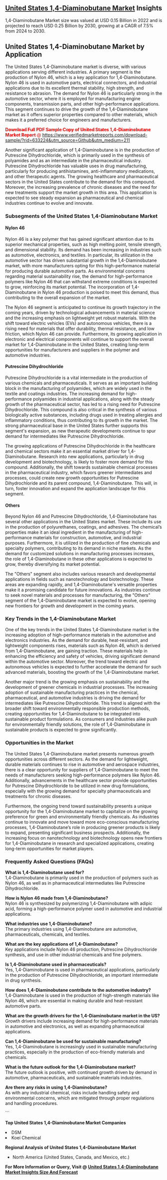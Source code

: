 <h2><a href="https://www.verifiedmarketreports.com/download-sample/?rid=633224&amp;utm_source=Github&amp;utm_medium=211" target="_blank">United States 1,4-Diaminobutane Market</a> Insights</h2><p>1,4-Diaminobutane Market size was valued at USD 0.15 Billion in 2022 and is projected to reach USD 0.25 Billion by 2030, growing at a CAGR of 7.5% from 2024 to 2030.</p><p><h2>United States 1,4-Diaminobutane Market by Application</h2><p>The United States 1,4-Diaminobutane market is diverse, with various applications serving different industries. A primary segment is the production of Nylon 46, which is a key application for 1,4-Diaminobutane. Nylon 46 is used in automotive parts, electrical connectors, and industrial applications due to its excellent thermal stability, high strength, and resistance to abrasion. The demand for Nylon 46 is particularly strong in the automotive sector, where it is employed for manufacturing engine components, transmission parts, and other high-performance applications. This segment continues to drive the growth of the 1,4-Diaminobutane market as it offers superior properties compared to other materials, which makes it a preferred choice for engineers and manufacturers. <p><span class=""><span style="color: #ff0000;"><strong>Download Full PDF Sample Copy of United States 1,4-Diaminobutane Market Report</strong> @ </span><a href="https://www.verifiedmarketreports.com/download-sample/?rid=633224&amp;utm_source=Github&amp;utm_medium=211" target="_blank">https://www.verifiedmarketreports.com/download-sample/?rid=633224&amp;utm_source=Github&amp;utm_medium=211</a></span></p></p><p>Another significant application of 1,4-Diaminobutane is in the production of Putrescine Dihydrochloride, which is primarily used in the synthesis of polyamides and as an intermediate in the pharmaceutical industry. Putrescine Dihydrochloride has valuable uses in drug manufacturing, particularly for producing antihistamines, anti-inflammatory medications, and other therapeutic agents. The growing healthcare and pharmaceutical sectors in the United States contribute to the demand for this compound. Moreover, the increasing prevalence of chronic diseases and the need for new treatments support the market growth in this area. This application is expected to see steady expansion as pharmaceutical and chemical industries continue to evolve and innovate. </p><h3>Subsegments of the United States 1,4-Diaminobutane Market</h3><h4>Nylon 46</h4><p>Nylon 46 is a key polymer that has gained significant attention due to its superior mechanical properties, such as high melting point, tensile strength, and dimensional stability. Its demand has been increasing in industries such as automotive, electronics, and textiles. In particular, its utilization in the automotive sector has driven substantial growth in the 1,4-Diaminobutane market, with more manufacturers opting for this high-performance material for producing durable automotive parts. As environmental concerns regarding material sustainability rise, the demand for high-performance polymers like Nylon 46 that can withstand extreme conditions is expected to grow, reinforcing its market potential. The incorporation of 1,4-Diaminobutane in Nylon 46 production is poised to meet this demand, thus contributing to the overall expansion of the market.</p><p>The Nylon 46 segment is anticipated to continue its growth trajectory in the coming years, driven by technological advancements in material science and the increasing emphasis on lightweight yet robust materials. With the shift toward electric vehicles (EVs) and autonomous vehicles, there is a rising need for materials that offer durability, thermal resistance, and low friction, which Nylon 46 can provide. Furthermore, its growing application in electronic and electrical components will continue to support the overall market for 1,4-Diaminobutane in the United States, creating long-term opportunities for manufacturers and suppliers in the polymer and automotive industries.</p><h4>Putrescine Dihydrochloride</h4><p>Putrescine Dihydrochloride is a vital intermediate in the production of various chemicals and pharmaceuticals. It serves as an important building block in the manufacturing of polyamides, which are widely used in the textile and coatings industries. The increasing demand for high-performance polyamides in industrial applications, along with the steady growth of the pharmaceutical sector, has led to a rising need for Putrescine Dihydrochloride. This compound is also critical in the synthesis of various biologically active substances, including drugs used in treating allergies and inflammatory conditions, thus contributing to its growth in the market. The strong pharmaceutical base in the United States further supports this segment's expansion, as new therapeutic developments continue to spur demand for intermediates like Putrescine Dihydrochloride.</p><p>The growing applications of Putrescine Dihydrochloride in the healthcare and chemical sectors make it an essential market driver for 1,4-Diaminobutane. Research into new applications, particularly in drug development and biotechnology, is likely to foster more demand for this compound. Additionally, the shift towards sustainable chemical processes in the pharmaceutical industry, which favors greener intermediates and processes, could create new growth opportunities for Putrescine Dihydrochloride and its parent compound, 1,4-Diaminobutane. This will, in turn, foster innovation and expand the application landscape for this segment.</p><h4>Others</h4><p>Beyond Nylon 46 and Putrescine Dihydrochloride, 1,4-Diaminobutane has several other applications in the United States market. These include its use in the production of polyurethanes, coatings, and adhesives. The chemical’s properties make it an ideal ingredient in the manufacturing of high-performance materials for construction, automotive, and industrial purposes. Furthermore, it is utilized in the production of fine chemicals and specialty polymers, contributing to its demand in niche markets. As the demand for customized solutions in manufacturing processes increases, the role of 1,4-Diaminobutane in these other applications is expected to grow, thereby diversifying its market potential.</p><p>The "Others" segment also includes various research and developmental applications in fields such as nanotechnology and biotechnology. These areas are expanding rapidly, and 1,4-Diaminobutane's versatile properties make it a promising candidate for future innovations. As industries continue to seek novel materials and processes for manufacturing, the "Others" segment of the 1,4-Diaminobutane market is expected to evolve, opening new frontiers for growth and development in the coming years.</p><h3>Key Trends in the 1,4-Diaminobutane Market</h3><p>One of the key trends in the United States 1,4-Diaminobutane market is the increasing adoption of high-performance materials in the automotive and electronics industries. As the demand for durable, heat-resistant, and lightweight components rises, materials such as Nylon 46, which is derived from 1,4-Diaminobutane, are gaining traction. These materials help in enhancing the efficiency and safety of vehicles, driving significant demand within the automotive sector. Moreover, the trend toward electric and autonomous vehicles is expected to further accelerate the demand for such advanced materials, boosting the growth of the 1,4-Diaminobutane market.</p><p>Another major trend is the growing emphasis on sustainability and the development of greener chemicals in industrial processes. The increasing adoption of sustainable manufacturing practices in the chemical, pharmaceutical, and automotive industries is driving the demand for intermediates like Putrescine Dihydrochloride. This trend is aligned with the broader shift toward environmentally responsible production methods, creating opportunities for 1,4-Diaminobutane to be integrated into sustainable product formulations. As consumers and industries alike push for environmentally friendly solutions, the role of 1,4-Diaminobutane in sustainable products is expected to grow significantly.</p><h3>Opportunities in the Market</h3><p>The United States 1,4-Diaminobutane market presents numerous growth opportunities across different sectors. As the demand for lightweight, durable materials continues to rise in automotive and aerospace industries, there is a clear opportunity for suppliers of 1,4-Diaminobutane to meet the needs of manufacturers seeking high-performance polymers like Nylon 46. Additionally, advancements in the healthcare sector provide opportunities for Putrescine Dihydrochloride to be utilized in new drug formulations, especially with the growing demand for specialty pharmaceuticals and treatments for chronic diseases.</p><p>Furthermore, the ongoing trend toward sustainability presents a unique opportunity for the 1,4-Diaminobutane market to capitalize on the growing preference for green and environmentally friendly chemicals. As industries continue to innovate and move toward more eco-conscious manufacturing processes, 1,4-Diaminobutane’s role in producing greener products is likely to expand, presenting significant business prospects. Additionally, the increasing focus on nanotechnology and biotechnology opens new frontiers for 1,4-Diaminobutane in research and specialized applications, creating long-term opportunities for market players.</p><h3>Frequently Asked Questions (FAQs)</h3><p><b>What is 1,4-Diaminobutane used for?</b><br>1,4-Diaminobutane is primarily used in the production of polymers such as Nylon 46, as well as in pharmaceutical intermediates like Putrescine Dihydrochloride.</p><p><b>How is Nylon 46 made from 1,4-Diaminobutane?</b><br>Nylon 46 is synthesized by polymerizing 1,4-Diaminobutane with adipic acid, forming a high-performance polymer used in automotive and industrial applications.</p><p><b>What industries use 1,4-Diaminobutane?</b><br>The primary industries using 1,4-Diaminobutane are automotive, pharmaceuticals, chemicals, and textiles.</p><p><b>What are the key applications of 1,4-Diaminobutane?</b><br>Key applications include Nylon 46 production, Putrescine Dihydrochloride synthesis, and use in other industrial chemicals and fine polymers.</p><p><b>Is 1,4-Diaminobutane used in pharmaceuticals?</b><br>Yes, 1,4-Diaminobutane is used in pharmaceutical applications, particularly in the production of Putrescine Dihydrochloride, an important intermediate in drug synthesis.</p><p><b>How does 1,4-Diaminobutane contribute to the automotive industry?</b><br>1,4-Diaminobutane is used in the production of high-strength materials like Nylon 46, which are essential in making durable and heat-resistant automotive parts.</p><p><b>What are the growth drivers for the 1,4-Diaminobutane market in the US?</b><br>Growth drivers include increasing demand for high-performance materials in automotive and electronics, as well as expanding pharmaceutical applications.</p><p><b>Can 1,4-Diaminobutane be used for sustainable manufacturing?</b><br>Yes, 1,4-Diaminobutane is increasingly used in sustainable manufacturing practices, especially in the production of eco-friendly materials and chemicals.</p><p><b>What is the future outlook for the 1,4-Diaminobutane market?</b><br>The future outlook is positive, with continued growth driven by demand in automotive, pharmaceuticals, and sustainable materials industries.</p><p><b>Are there any risks in using 1,4-Diaminobutane?</b><br>As with any industrial chemical, risks include handling safety and environmental concerns, which are mitigated through proper regulations and handling procedures.</p>```</p><p><strong>Top United States 1,4-Diaminobutane Market Companies</strong></p><div data-test-id=""><p><li>DSM</li><li> Koei Chemical</li></p><div><strong>Regional Analysis of&nbsp;United States 1,4-Diaminobutane Market</strong></div><ul><li dir="ltr"><p dir="ltr">North America&nbsp;(United States, Canada, and Mexico, etc.)</p></li></ul><p><strong>For More Information or Query, Visit @&nbsp;</strong><strong><a href="https://www.verifiedmarketreports.com/product/1-4-diaminobutane-market/?utm_source=Github&amp;utm_medium=211" target="_blank">United States 1,4-Diaminobutane Market Insights Size And Forecast</a></strong></p></div>
